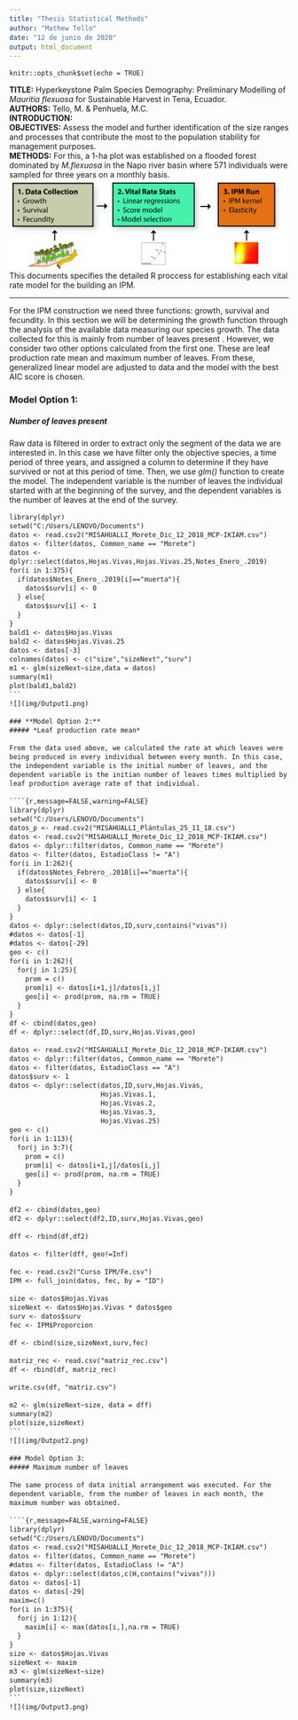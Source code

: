 ```yaml
---
title: "Thesis Statistical Methods"
author: "Mathew Tello"
date: "12 de junio de 2020"
output: html_document
---
```


```{r setup, include=FALSE}
knitr::opts_chunk$set(echo = TRUE)
```

**TITLE:** Hyperkeystone Palm Species Demography: Preliminary Modelling of *Mauritia flexuosa* for Sustainable Harvest in Tena, Ecuador.  
**AUTHORS:** Tello, M. & Penhuela, M.C.  
**INTRODUCTION:**  
**OBJECTIVES:** Assess the model and further identification of the size ranges and processes that contribute the most to the population stability for management purposes.  
**METHODS:** For this, a 1-ha plot was established on a flooded forest dominated by *M.flexuosa* in the Napo river basin where 571 individuals were sampled for three years on a monthly basis.
![](img/Methods2.jpg)
This documents specifies the detailed R proccess for establishing each vital rate model for the building an IPM.

***

For the IPM construction we need three functions: growth, survival and fecundity. In this section we will be determining the growth function through the analysis of the available data measuring our species growth. The data collected for this is mainly from number of leaves present . However, we consider two other options calculated from the first one. These are leaf production rate mean and maximum number of leaves. From these, generalized linear model are adjusted to data and the model with the best AIC score is chosen. 

### **Model Option 1:**

##### *Number of leaves present*

Raw data is filtered in order to extract only the segment of the data we are interested in. In this case we have filter only the objective species, a time period of three years, and assigned a column to determine if they have survived or not at this period of time. Then, we use *glm()* function to create the model. The independent variable is the number of leaves the individual started with at the beginning of the survey, and  the dependent variables is the number of leaves at the end of the survey.

````{r,message=FALSE,warning=FALSE}
library(dplyr)
setwd("C:/Users/LENOVO/Documents")
datos <- read.csv2("MISAHUALLI_Morete_Dic_12_2018_MCP-IKIAM.csv")
datos <- filter(datos, Common_name == "Morete")
datos <- dplyr::select(datos,Hojas.Vivas,Hojas.Vivas.25,Notes_Enero_.2019)
for(i in 1:375){
  if(datos$Notes_Enero_.2019[i]=="muerta"){
    datos$surv[i] <- 0
  } else{
    datos$surv[i] <- 1
  }
}
bald1 <- datos$Hojas.Vivas
bald2 <- datos$Hojas.Vivas.25
datos <- datos[-3]
colnames(datos) <- c("size","sizeNext","surv")
m1 <- glm(sizeNext~size,data = datos)
summary(m1)
plot(bald1,bald2)
```
![](img/Output1.png)

### **Model Option 2:**
##### *Leaf production rate mean*

From the data used above, we calculated the rate at which leaves were being produced in every individual between every month. In this case, the independent variable is the initial number of leaves, and the dependent variable is the initian number of leaves times multiplied by leaf production average rate of that individual.

````{r,message=FALSE,warning=FALSE}
library(dplyr)
setwd("C:/Users/LENOVO/Documents")
datos_p <- read.csv2("MISAHUALLI_Plántulas_25_11_18.csv")
datos <- read.csv2("MISAHUALLI_Morete_Dic_12_2018_MCP-IKIAM.csv")
datos <- dplyr::filter(datos, Common_name == "Morete")
datos <- filter(datos, EstadioClass != "A")
for(i in 1:262){
  if(datos$Notes_Febrero_.2018[i]=="muerta"){
    datos$surv[i] <- 0
  } else{
    datos$surv[i] <- 1
  }
}
datos <- dplyr::select(datos,ID,surv,contains("vivas"))
#datos <- datos[-1]
#datos <- datos[-29]
geo <- c()
for(i in 1:262){
  for(j in 1:25){
    prom = c()
    prom[i] <- datos[i+1,j]/datos[i,j]
    geo[i] <- prod(prom, na.rm = TRUE)
  }
}
df <- cbind(datos,geo)
df <- dplyr::select(df,ID,surv,Hojas.Vivas,geo)

datos <- read.csv2("MISAHUALLI_Morete_Dic_12_2018_MCP-IKIAM.csv")
datos <- dplyr::filter(datos, Common_name == "Morete")
datos <- filter(datos, EstadioClass == "A")
datos$surv <- 1
datos <- dplyr::select(datos,ID,surv,Hojas.Vivas,
                       Hojas.Vivas.1,
                       Hojas.Vivas.2,
                       Hojas.Vivas.3,
                       Hojas.Vivas.25)
geo <- c()
for(i in 1:113){
  for(j in 3:7){
    prom = c()
    prom[i] <- datos[i+1,j]/datos[i,j]
    geo[i] <- prod(prom, na.rm = TRUE)
  }
}

df2 <- cbind(datos,geo)
df2 <- dplyr::select(df2,ID,surv,Hojas.Vivas,geo)

dff <- rbind(df,df2)

datos <- filter(dff, geo!=Inf)

fec <- read.csv2("Curso IPM/Fe.csv")
IPM <- full_join(datos, fec, by = "ID")

size <- datos$Hojas.Vivas
sizeNext <- datos$Hojas.Vivas * datos$geo
surv <- datos$surv
fec <- IPM$Proporcion

df <- cbind(size,sizeNext,surv,fec)

matriz_rec <- read.csv("matriz_rec.csv")
df <- rbind(df, matriz_rec)

write.csv(df, "matriz.csv")

m2 <- glm(sizeNext~size, data = dff)
summary(m2)
plot(size,sizeNext)
```
![](img/Output2.png)

### Model Option 3:
##### Maximum number of leaves

The same process of data initial arrangement was executed. For the dependent variable, from the number of leaves in each month, the maximum number was obtained. 

````{r,message=FALSE,warning=FALSE}
library(dplyr)
setwd("C:/Users/LENOVO/Documents")
datos <- read.csv2("MISAHUALLI_Morete_Dic_12_2018_MCP-IKIAM.csv")
datos <- filter(datos, Common_name == "Morete")
#datos <- filter(datos, EstadioClass != "A")
datos <- dplyr::select(datos,c(H,contains("vivas")))
datos <- datos[-1]
datos <- datos[-29]
maxim=c()
for(i in 1:375){
  for(j in 1:12){
    maxim[i] <- max(datos[i,],na.rm = TRUE)
  }
}
size <- datos$Hojas.Vivas
sizeNext <- maxim 
m3 <- glm(sizeNext~size)
summary(m3)
plot(size,sizeNext)
```
![](img/Output3.png)